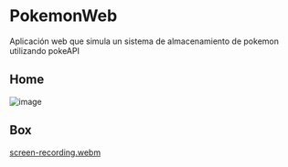 # PokemonWeb
Aplicación web que simula un sistema de almacenamiento de pokemon utilizando pokeAPI

## Home
![image](https://user-images.githubusercontent.com/64821788/207394535-28ff588a-ce1a-4e60-b9e4-87cbeb31fc8d.png)

## Box
[screen-recording.webm](https://user-images.githubusercontent.com/64821788/207706671-cda71993-5efa-4896-bfe4-67c6e14258a5.webm)
